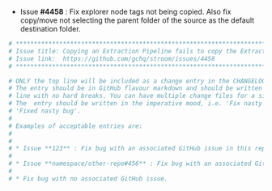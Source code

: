 * Issue **#4458** : Fix explorer node tags not being copied. Also fix copy/move not selecting the parent folder of the source as the default destination folder.


```sh
# ********************************************************************************
# Issue title: Copying an Extraction Pipeline fails to copy the Extraction Tag with it
# Issue link:  https://github.com/gchq/stroom/issues/4458
# ********************************************************************************

# ONLY the top line will be included as a change entry in the CHANGELOG.
# The entry should be in GitHub flavour markdown and should be written on a SINGLE
# line with no hard breaks. You can have multiple change files for a single GitHub issue.
# The  entry should be written in the imperative mood, i.e. 'Fix nasty bug' rather than
# 'Fixed nasty bug'.
#
# Examples of acceptable entries are:
#
#
# * Issue **123** : Fix bug with an associated GitHub issue in this repository
#
# * Issue **namespace/other-repo#456** : Fix bug with an associated GitHub issue in another repository
#
# * Fix bug with no associated GitHub issue.
```
